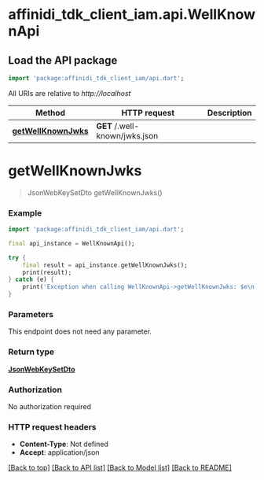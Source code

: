 # affinidi_tdk_client_iam.api.WellKnownApi

## Load the API package

```dart
import 'package:affinidi_tdk_client_iam/api.dart';
```

All URIs are relative to _http://localhost_

| Method                                                   | HTTP request                   | Description |
| -------------------------------------------------------- | ------------------------------ | ----------- |
| [**getWellKnownJwks**](WellKnownApi.md#getwellknownjwks) | **GET** /.well-known/jwks.json |

# **getWellKnownJwks**

> JsonWebKeySetDto getWellKnownJwks()

### Example

```dart
import 'package:affinidi_tdk_client_iam/api.dart';

final api_instance = WellKnownApi();

try {
    final result = api_instance.getWellKnownJwks();
    print(result);
} catch (e) {
    print('Exception when calling WellKnownApi->getWellKnownJwks: $e\n');
}
```

### Parameters

This endpoint does not need any parameter.

### Return type

[**JsonWebKeySetDto**](JsonWebKeySetDto.md)

### Authorization

No authorization required

### HTTP request headers

- **Content-Type**: Not defined
- **Accept**: application/json

[[Back to top]](#) [[Back to API list]](../README.md#documentation-for-api-endpoints) [[Back to Model list]](../README.md#documentation-for-models) [[Back to README]](../README.md)
